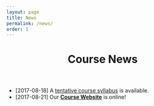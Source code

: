 ```yaml
---
layout: page
title: News
permalink: /news/
order: 1
---
```


<header class="post-header">
  <h1 class="post-title">Course News</h1>
</header>

* [2017-08-18] A [tentative course syllabus](https://csci599-dl.github.io/syllabus) is available.
* [2017-08-21] Our <strong>[Course Website](https://csci599-dl.github.io)</strong> is online!
